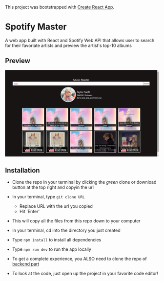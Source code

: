 This project was bootstrapped with [Create React App](https://github.com/facebook/create-react-app).

# Spotify Master
A web app built with React and Spotify Web API that allows user to search for their favoriate artists and preview the artist's top-10 albums

## Preview
![Screenshot of Application](public/screenshot.png)

## Installation
- Clone the repo in your terminal by clicking the _green_ clone or download button at the top right and copyin the url
- In your terminal, type  ```git clone URL```
  - Replace URL with the url you copied
  - Hit 'Enter'
- This will copy all the files from this repo down to your computer
- In your terminal, cd into the directory you just created
- Type ```npm install``` to install all dependencies
- Type ```npm run dev``` to run the app locally
- To get a complete experience, you ALSO need to clone the repo of [backend part](https://github.com/URpineapple/spotifyMaster-backend)

- To look at the code, just open up the project in your favorite code editor!
